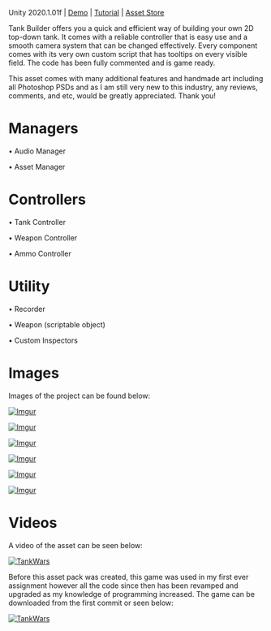Unity 2020.1.01f | [Demo](https://mrchrissross.github.io/Tank-Wars-WebGL/) | [Tutorial](https://youtu.be/xKNka2dr0Ok) | [Asset Store](https://assetstore.unity.com/packages/templates/packs/2d-tank-builder-178991)

Tank Builder offers you a quick and efficient way of building your own 2D top-down tank. It comes with a reliable controller that is easy use and a smooth camera system that can be changed effectively. Every component comes with its very own custom script that has tooltips on every visible field. The code has been fully commented and is game ready.

This asset comes with many additional features and handmade art including all Photoshop PSDs and as I am still very new to this industry, any reviews, comments, and etc, would be greatly appreciated. Thank you!

# Managers

• Audio Manager

• Asset Manager


# Controllers

• Tank Controller

• Weapon Controller

• Ammo Controller


# Utility

• Recorder

• Weapon (scriptable object)

• Custom Inspectors

# Images

Images of the project can be found below:

[![Imgur](https://assetstorev1-prd-cdn.unity3d.com/key-image/ac50d224-c2e3-4219-b091-de8eb3e96fbf.webp)](https://assetstore.unity.com/packages/templates/packs/2d-tank-builder-178991)

[![Imgur](https://assetstorev1-prd-cdn.unity3d.com/package-screenshot/ab97ce4b-6efe-41f8-8a64-60a49e905016.webp)](https://assetstore.unity.com/packages/templates/packs/2d-tank-builder-178991)

[![Imgur](https://assetstorev1-prd-cdn.unity3d.com/package-screenshot/902cc54c-4250-4fcb-a684-414a38f63417.webp)](https://assetstore.unity.com/packages/templates/packs/2d-tank-builder-178991)

[![Imgur](https://assetstorev1-prd-cdn.unity3d.com/package-screenshot/1ff72f18-25c7-453a-bc7b-ef50b01a4609.webp)](https://assetstore.unity.com/packages/templates/packs/2d-tank-builder-178991)

[![Imgur](https://assetstorev1-prd-cdn.unity3d.com/package-screenshot/da04ad45-d4c4-46fc-9048-ef53366893bb.webp)](https://assetstore.unity.com/packages/templates/packs/2d-tank-builder-178991)

[![Imgur](https://assetstorev1-prd-cdn.unity3d.com/package-screenshot/e81792d5-3c0a-4168-9b8c-47156ac01f64.webp)](https://assetstore.unity.com/packages/templates/packs/2d-tank-builder-178991)

# Videos

A video of the asset can be seen below:

[![TankWars](https://img.youtube.com/vi/xKNka2dr0Ok/0.jpg)](https://youtu.be/xKNka2dr0Ok)

Before this asset pack was created, this game was used in my first ever assignment however all the code since then has been revamped and upgraded as my knowledge of programming increased. The game can be downloaded from the first commit or seen below:

[![TankWars](https://img.youtube.com/vi/A-i3XbMbhq4/0.jpg)](https://youtu.be/A-i3XbMbhq4)
